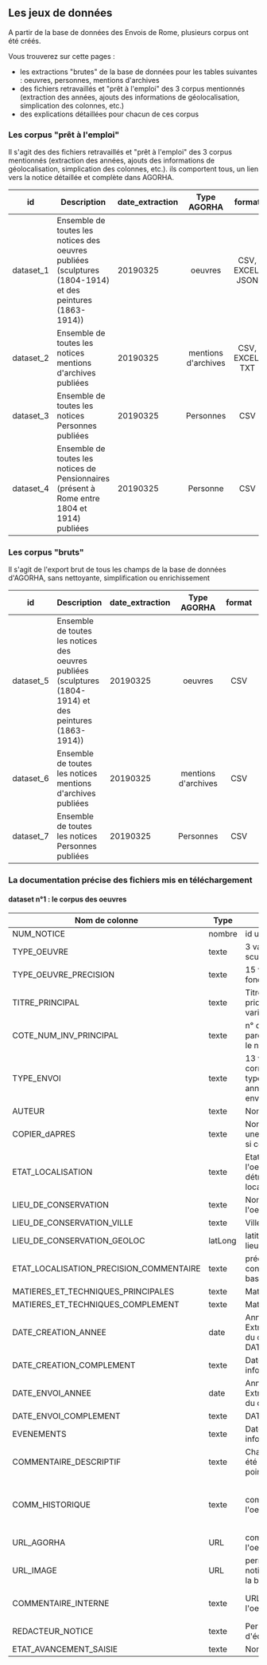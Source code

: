 
## Les jeux de données

A partir de la base de données des Envois de Rome, plusieurs corpus ont été créés. 

Vous trouverez sur cette pages :
* les extractions "brutes" de la base de données pour les tables suivantes : oeuvres, personnes, mentions d'archives
* des fichiers retravaillés et "prêt à l'emploi" des 3 corpus mentionnés (extraction des années, ajouts des informations de géolocalisation, simplication des colonnes, etc.)
* des explications détaillées pour chacun de ces corpus

### Les corpus "prêt à l'emploi"

Il s'agit des des fichiers retravaillés et "prêt à l'emploi" des 3 corpus mentionnés (extraction des années, ajouts des informations de géolocalisation, simplication des colonnes, etc.). ils comportent tous, un lien vers la notice détaillée et complète dans AGORHA.

| id        | Description                                                                                                 | date_extraction |     Type AGORHA     |      format      | nom du fichier - Télécharger                                                                                                                                                                                                                                                                      |     Volumétrie    |
|-----------|-------------------------------------------------------------------------------------------------------------|-----------------|:-------------------:|:----------------:|---------------------------------------------------------------------------------------------------------------------------------------------------------------------------------------------------------------------------------------------------------------------------------------------------|:-----------------:|
| dataset_1 | Ensemble de toutes les notices des oeuvres publiées (sculptures (1804-1914) et des peintures (1863-1914))   | 20190325        |       oeuvres       | CSV, EXCEL, JSON | [Export_EnvoisdeRome_oeuvres_20190325.csv](./Export_EnvoisdeRome_oeuvres_20190325.csv) [Export_EnvoisdeRome_oeuvres_20190325.xlsx](./Export_EnvoisdeRome_oeuvres_20190325.xlsx)  [Export_EnvoisdeRome_oeuvres_forPalladio_20190325.json](./Export_EnvoisdeRome_oeuvres_forPalladio_20190325.json) |    1100 oeuvres   |
| dataset_2 | Ensemble de toutes les notices mentions d'archives publiées                                                 | 20190325        | mentions d'archives |  CSV, EXCEL, TXT | [Export_EnvoisdeRome_Rapports_20190325.csv](./Export_EnvoisdeRome_Rapports_20190325) [Export_EnvoisdeRome_Rapports_20190325.xlsx](./Export_EnvoisdeRome_Rapports_20190325) [Export_EnvoisdeRome_Rapports_20190325.zip](./Export_EnvoisdeRome_Rapports_20190325)                                   |    603 rapports   |
| dataset_3 | Ensemble de toutes les notices Personnes publiées                                                           | 20190325        |      Personnes      |        CSV       | [Export_EnvoisdeRome_ToutesPersonnes_20190325.csv](./Export_EnvoisdeRome_ToutesPersonnes_20190325.csv)                                                                                                                                                                                            |   378 personnes   |
| dataset_4 | Ensemble de toutes les notices de Pensionnaires (présent à Rome entre 1804 et 1914) publiées                | 20190325        |       Personne      |        CSV       | [Export_EnvoisdeRome_Pensionnaires_20190325.csv](./Export_EnvoisdeRome_Pensionnaires_20190325.csv)                                                                                                                                                                                                | 246 pensionnaires |


### Les corpus "bruts"

Il s'agit de l'export brut de tous les champs de la base de données d'AGORHA, sans nettoyante, simplification ou enrichissement

| id        | Description                                                                                               | date_extraction |     Type AGORHA     | format | nom du fichier - Télécharger                                                                                      |   Volumétrie  |
|-----------|-----------------------------------------------------------------------------------------------------------|-----------------|:-------------------:|:------:|-------------------------------------------------------------------------------------------------------------------|:-------------:|
| dataset_5 | Ensemble de toutes les notices des oeuvres publiées (sculptures (1804-1914) et des peintures (1863-1914)) | 20190325        |       oeuvres       |   CSV  | [Export_EnvoisdeRome_oeuvres_Brut_20190325.csv](./Export_EnvoisdeRome_oeuvres_Brut_20190325.csv)                  |  1100 oeuvres |
| dataset_6 | Ensemble de toutes les notices mentions d'archives publiées                                               | 20190325        | mentions d'archives |   CSV  | [Export_EnvoisdeRome_Rapports_Brut_20190325.csv](./Export_EnvoisdeRome_Rapports_Brut_ 20190325)                   |  603 rapports |
| dataset_7 | Ensemble de toutes les notices Personnes publiées                                                         | 20190325        |      Personnes      |   CSV  | [Export_EnvoisdeRome_ToutesPersonnes_Brut_20190325.csv](./Export_EnvoisdeRome_ToutesPersonnes_Brut_ 20190325.csv) | 378 personnes |

### La documentation précise des fichiers mis en téléchargement

#### dataset n°1 : le corpus des oeuvres


| Nom de colonne                          | Type    | Description                                                                                                                                 | Exemple                                                                                                                                                                                                                                                                                                                                              |
|-----------------------------------------|---------|---------------------------------------------------------------------------------------------------------------------------------------------|------------------------------------------------------------------------------------------------------------------------------------------------------------------------------------------------------------------------------------------------------------------------------------------------------------------------------------------------------|
| NUM_NOTICE                              | nombre  | id unique à chaque oeuvre                                                                                                                   | 260024                                                                                                                                                                                                                                                                                                                                               |
| TYPE_OEUVRE                             | texte   | 3 variables possibles : peinture, sculpture, dessin                                                                                         | peinture                                                                                                                                                                                                                                                                                                                                             |
| TYPE_OEUVRE_PRECISION                   | texte   | 15 variable possibles, en fonction de TYPE_OEUVRE                                                                                           | tableau                                                                                                                                                                                                                                                                                                                                              |
| TITRE_PRINCIPAL                         | texte   | Titre de l'oeuvre. Uniquement le pricnipal, pas les différentes variantes                                                                   | Isaïe, copie d'après Michel-Ange                                                                                                                                                                                                                                                                                                                     |
| COTE_NUM_INV_PRINCIPAL                  | texte   | n° d'inventaire avec entre parenthèse le lieu. Uniquement le n° d'inventaire le plus récent                                                 | Env Pture 65 (numéro d'inventaire ENSBA)                                                                                                                                                                                                                                                                                                             |
| TYPE_ENVOI                              | texte   | 13 variables possibles correspondant aux principaux types d'envois (envoi 1ère année; envoi non reglémentaire, envoir supplémentaire, etc.) | envoi 3e année                                                                                                                                                                                                                                                                                                                                       |
| AUTEUR                                  | texte   | Nom de l'artiste                                                                                                                            | Axilette, Alexis                                                                                                                                                                                                                                                                                                                                     |
| COPIER_dAPRES                           | texte   | Nom de l'artiste si l'oeuvre est une copie d'après. Champ vide si ce n'est pas le cas                                                       | Michelangelo                                                                                                                                                                                                                                                                                                                                         |
| ETAT_LOCALISATION                       | texte   | Etat actuelle de localisation de l'oeuvre. 4 variables possibles : détruit, localisation inconnue, localisé, non retrouvé                   | localisé                                                                                                                                                                                                                                                                                                                                             |
| LIEU_DE_CONSERVATION                    | texte   | Nom de l'institution qui conserve l'oeuvre                                                                                                  | Ecole nationale supérieure des beaux-arts (Paris)                                                                                                                                                                                                                                                                                                    |
| LIEU_DE_CONSERVATION_VILLE              | texte   | Ville du lieu de conservation                                                                                                               | Paris                                                                                                                                                                                                                                                                                                                                                |
| LIEU_DE_CONSERVATION_GEOLOC             | latLong | latitude et longitude de la ville du lieu de conservation                                                                                   | 48.856577777778,2.3518277777778                                                                                                                                                                                                                                                                                                                      |
| ETAT_LOCALISATION_PRECISION_COMMENTAIRE | texte   | précision du lieux de conservation si rempli dans la base de données                                                                        |                                                                                                                                                                                                                                                                                                                                                      |
| MATIERES_ET_TECHNIQUES_PRINCIPALES      | texte   | Matière et technique                                                                                                                        | peint                                                                                                                                                                                                                                                                                                                                                |
| MATIERES_ET_TECHNIQUES_COMPLEMENT       | texte   | Matière et technique                                                                                                                        | détrempe                                                                                                                                                                                                                                                                                                                                             |
| DATE_CREATION_ANNEE                     | date    | Année de création de l'oeuvre. Extraction automatique à partir du champ texte DATE_CREATION_COMPLEMENT                                      | 1888                                                                                                                                                                                                                                                                                                                                                 |
| DATE_CREATION_COMPLEMENT                | texte   | Date de création de l'oeuvre, information plus précise                                                                                      | 1888                                                                                                                                                                                                                                                                                                                                                 |
| DATE_ENVOI_ANNEE                        | date    | Année de création de l'oeuvre. Extraction automatique à partir du champ texte                                                               | 1889                                                                                                                                                                                                                                                                                                                                                 |
| DATE_ENVOI_COMPLEMENT                   | texte   | DATE_ENVOI_COMPLEMENT                                                                                                                       | 13 mars 1889                                                                                                                                                                                                                                                                                                                                         |
| EVENEMENTS                              | texte   | Date de création de l'oeuvre, information plus précise                                                                                      | EXPOSITIONS : 1889, juillet, du 1er au 8, Rome, Villa Médicis ; 1889, octobre, du 19 au 26, Paris, École des beaux-arts #                                                                                                                                                                                                                            |
| COMMENTAIRE_DESCRIPTIF                  | texte   | Chaque exposition ou l'oeuvre a été exposée, séparée par un point-virgule                                                                   | copie partielle d'après Michel-Ange à la chapelle Sixtine (Rome)                                                                                                                                                                                                                                                                                     |
| COMM_HISTORIQUE                         | texte   | commentaire descriptif de l'oeuvre                                                                                                          | Exécuté à Rome, au Vatican, dans la Chapelle Sixtine. Achevé au mois de mars 1889 (État envois, 1889, peinture). Exposé achevé à la Villa Médicis au début du mois de juillet 1889 et à l'École des beaux-arts au courant du mois d'octobre. Placé dans la chapelle des Petits-Augustins (mur droit) de l'École nationale supérieure des beaux-arts. |
| URL_AGORHA                              | URL     | commentaire historique de l'oeuvre                                                                                                          | https://agorha.inha.fr/inhaprod/ark:/54721/003260024                                                                                                                                                                                                                                                                                                 |
| URL_IMAGE                               | URL     | permalien renvoyant vers la notice complète delo'uevre dans la base AGORHA                                                                  | https://agorha.inha.fr/inhaoai/servlet/DocViewerServlet?file=folder_0001/folder_0001/folder_0006/folder_0007/elem_0088/EnvP065-17446_low.jpg                                                                                                                                                                                                         |
| COMMENTAIRE_INTERNE                     | texte   | URL de la vignette si la notice de l'oeuvre est illustrée.                                                                                  | Base Envois de Rome FMP, fichier Objets.fp7, notice : £Axilette, Alexis-5£ Notice créée le : 06/08/2002. Notice modifiée le : 27/09/2018. Rédacteur : France Lechleiter.                                                                                                                                                                             |
| REDACTEUR_NOTICE                        | texte   | Permet de connaitre l'historique d'édition de la notice                                                                                     | France Lechleiter                                                                                                                                                                                                                                                                                                                                    |
| ETAT_AVANCEMENT_SAISIE                  | texte   | Nom du rédacteur de la notice                                                                                                               | Publiée                                                                                                                                                                                                                                                                                                                                              |
